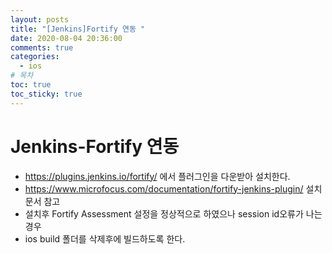 ```yaml
---
layout: posts
title: "[Jenkins]Fortify 연동 "
date: 2020-08-04 20:36:00
comments: true
categories:
  - ios
# 목차
toc: true
toc_sticky: true
---
```

# Jenkins-Fortify 연동
  * https://plugins.jenkins.io/fortify/ 에서 플러그인을 다운받아 설치한다.
  * https://www.microfocus.com/documentation/fortify-jenkins-plugin/ 설치 문서 참고
  * 설치후 Fortify Assessment 설정을 정상적으로 하였으나 session id오류가 나는 경우
  * ios build 폴더를 삭제후에 빌드하도록 한다.
